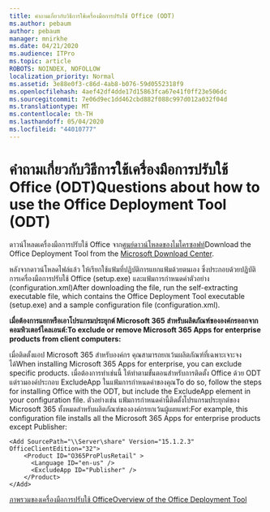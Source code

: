 ```yaml
---
title: คําถามเกี่ยวกับวิธีการใช้เครื่องมือการปรับใช้ Office (ODT)
ms.author: pebaum
author: pebaum
manager: mnirkhe
ms.date: 04/21/2020
ms.audience: ITPro
ms.topic: article
ROBOTS: NOINDEX, NOFOLLOW
localization_priority: Normal
ms.assetid: 3e88e0f3-c86d-4ab8-b076-59d0552318f9
ms.openlocfilehash: 4aef42df4dde17d15863fca67e41f0ff23e506dc
ms.sourcegitcommit: 7e06d9ec1dd462cbd882f088c997d012a032f04d
ms.translationtype: MT
ms.contentlocale: th-TH
ms.lasthandoff: 05/04/2020
ms.locfileid: "44010777"
---
```

# <a name="questions-about-how-to-use-the-office-deployment-tool-odt"></a><span data-ttu-id="4bd8e-102">คําถามเกี่ยวกับวิธีการใช้เครื่องมือการปรับใช้ Office (ODT)</span><span class="sxs-lookup"><span data-stu-id="4bd8e-102">Questions about how to use the Office Deployment Tool (ODT)</span></span>

<span data-ttu-id="4bd8e-103">ดาวน์โหลดเครื่องมือการปรับใช้ Office จาก[ศูนย์ดาวน์โหลดของไมโครซอฟท์](https://go.microsoft.com/fwlink/p/?LinkID=626065)</span><span class="sxs-lookup"><span data-stu-id="4bd8e-103">Download the Office Deployment Tool from the [Microsoft Download Center](https://go.microsoft.com/fwlink/p/?LinkID=626065).</span></span>
  
<span data-ttu-id="4bd8e-104">หลังจากดาวน์โหลดไฟล์แล้ว ให้เรียกใช้แฟ้มที่ปฏิบัติการแยกแฟ้มด้วยตนเอง ซึ่งประกอบด้วยปฏิบัติการเครื่องมือการปรับใช้ Office (setup.exe) และแฟ้มการกําหนดค่าตัวอย่าง (configuration.xml)</span><span class="sxs-lookup"><span data-stu-id="4bd8e-104">After downloading the file, run the self-extracting executable file, which contains the Office Deployment Tool executable (setup.exe) and a sample configuration file (configuration.xml).</span></span>
  
 <span data-ttu-id="4bd8e-105">**เมื่อต้องการแยกหรือเอาโปรแกรมประยุกต์ Microsoft 365 สําหรับผลิตภัณฑ์ขององค์กรออกจากคอมพิวเตอร์ไคลเอนต์:**</span><span class="sxs-lookup"><span data-stu-id="4bd8e-105">**To exclude or remove Microsoft 365 Apps for enterprise products from client computers:**</span></span>
  
<span data-ttu-id="4bd8e-106">เมื่อติดตั้งแอป Microsoft 365 สําหรับองค์กร คุณสามารถยกเว้นผลิตภัณฑ์ที่เฉพาะเจาะจงได้</span><span class="sxs-lookup"><span data-stu-id="4bd8e-106">When installing Microsoft 365 Apps for enterprise, you can exclude specific products.</span></span> <span data-ttu-id="4bd8e-107">เมื่อต้องการทําเช่นนี้ ให้ทําตามขั้นตอนสําหรับการติดตั้ง Office ด้วย ODT แต่รวมองค์ประกอบ ExcludeApp ในแฟ้มการกําหนดค่าของคุณ</span><span class="sxs-lookup"><span data-stu-id="4bd8e-107">To do so, follow the steps for installing Office with the ODT, but include the ExcludeApp element in your configuration file.</span></span> <span data-ttu-id="4bd8e-108">ตัวอย่างเช่น แฟ้มการกําหนดค่านี้ติดตั้งโปรแกรมประยุกต์ของ Microsoft 365 ทั้งหมดสําหรับผลิตภัณฑ์ขององค์กรยกเว้นผู้เผยแพร่:</span><span class="sxs-lookup"><span data-stu-id="4bd8e-108">For example, this configuration file installs all the Microsoft 365 Apps for enterprise products except Publisher:</span></span>
  
```
<Add SourcePath="\\Server\share" Version="15.1.2.3" OfficeClientEdition="32">
    <Product ID="O365ProPlusRetail" >
      <Language ID="en-us" />
      <ExcludeApp ID="Publisher" />
    </Product>
</Add>
```

[<span data-ttu-id="4bd8e-109">ภาพรวมของเครื่องมือการปรับใช้ Office</span><span class="sxs-lookup"><span data-stu-id="4bd8e-109">Overview of the Office Deployment Tool</span></span>](https://docs.microsoft.com/deployoffice/overview-office-deployment-tool)
  

